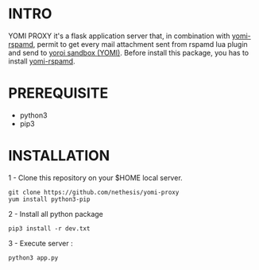 # INTRO

YOMI PROXY it's a flask application server that, in combination with <a href="https://github.com/nethesis/yomi-rspamd">yomi-rspamd</a>, permit to get every mail attachment sent from rspamd lua plugin and send to <a href="https://yoroi.company">yoroi sandbox (YOMI)</a>.
Before install this package, you has to install <a href="https://github.com/nethesis/yomi-rspamd">yomi-rspamd</a>.

# PREREQUISITE

- python3
- pip3

# INSTALLATION

1 - Clone this repository on your $HOME local server.

```
git clone https://github.com/nethesis/yomi-proxy
yum install python3-pip
```

2 - Install all python package 
```
pip3 install -r dev.txt
```

3 - Execute server : 
```
python3 app.py
```
